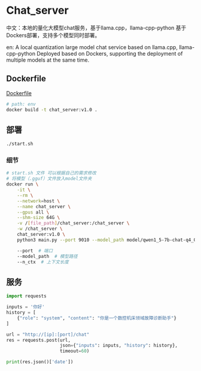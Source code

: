 # Chat_server

中文：本地的量化大模型chat服务，基于llama.cpp，llama-cpp-python
基于Dockers部署，支持多个模型同时部署。

en: A local quantization large model chat service based on llama.cpp, llama-cpp-python
Deployed based on Dockers, supporting the deployment of multiple models at the same time.

## Dockerfile

[Dockerfile](env%2FDockerfile)

```Bash
# path: env
docker build -t chat_server:v1.0 .
```

## 部署

```Bash
./start.sh
```

### 细节

```Bash
# start.sh 文件 可以根据自己的需求修改
# 将模型（.gguf）文件放入model文件夹
docker run \
    -it \
    --rm \
    --network=host \
    --name chat_server \
    --gpus all \
    --shm-size 64G \
    -v /[file_path]/chat_server:/chat_server \
    -w /chat_server \
    chat_server:v1.0 \
    python3 main.py --port 9010 --model_path model/qwen1_5-7b-chat-q4_0.gguf
```
```Bash
    --port  # 端口
    --model_path  # 模型路径
    --n_ctx  # 上下文长度
```

## 服务

```python
import requests

inputs = '你好'
history = [
    {"role": "system", "content": "你是一个数控机床领域故障诊断助手"}
]

url = "http://[ip]:[port]/chat"
res = requests.post(url,
                    json={"inputs": inputs, "history": history},
                    timeout=60)

print(res.json()['date'])

```